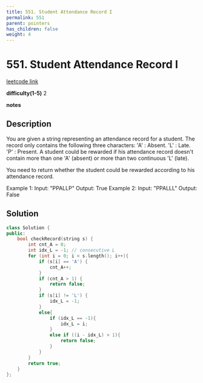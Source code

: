 ```yaml
---
title: 551. Student Attendance Record I
permalink: 551
parent: pointers
has_children: false
weight: 4
---
```

# 551. Student Attendance Record I
[leetcode link](https://leetcode.com/problems/student-attendance-record-i/)

**difficulty(1-5)** 
2

**notes**   


## Description
You are given a string representing an attendance record for a student. The record only contains the following three characters:
'A' : Absent.
'L' : Late.
'P' : Present.
A student could be rewarded if his attendance record doesn't contain more than one 'A' (absent) or more than two continuous 'L' (late).

You need to return whether the student could be rewarded according to his attendance record.

Example 1:
Input: "PPALLP"
Output: True
Example 2:
Input: "PPALLL"
Output: False

## Solution
```c++
class Solution {
public:
    bool checkRecord(string s) {
        int cnt_A = 0; 
        int idx_L = -1; // consecutive L
        for (int i = 0; i < s.length(); i++){
            if (s[i] == 'A') {
                cnt_A++;
            }
            if (cnt_A > 1) {
                return false;
            }
            if (s[i] != 'L') {
                idx_L = -1;
            }
            else{
                if (idx_L == -1){
                    idx_L = i;
                }
                else if ((i - idx_L) > 1){
                    return false;
                }
            }
        }
        return true;
    }
};
```

<!-- 
Default label
{: .label }

Blue label
{: .label .label-blue }

Stable
{: .label .label-green }

New release
{: .label .label-purple }

Coming soon
{: .label .label-yellow }

Deprecated
{: .label .label-red } -->
